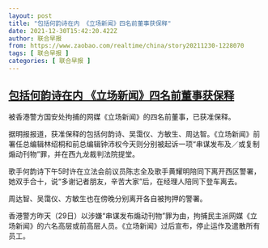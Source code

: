 ```yaml
---
layout: post
title: "包括何韵诗在内 《立场新闻》四名前董事获保释"
date: 2021-12-30T15:42:20.422Z
author: 联合早报
from: https://www.zaobao.com/realtime/china/story20211230-1228070
tags: [ 联合早报 ]
categories: [ 联合早报 ]
---
```

<!--1640892000000-->
[包括何韵诗在内 《立场新闻》四名前董事获保释](https://www.zaobao.com/realtime/china/story20211230-1228070)
------

<div>
<p>被香港警方国安处拘捕的网媒《立场新闻》的四名前董事，已获准保释。</p><p>据明报报道，获准保释的包括何韵诗、吴霭仪、方敏生、周达智。《立场新闻》前署任总编辑林绍桐和前总编辑钟沛权今天则分别被起诉一项“串谋发布及／或复制煽动刊物”罪，并在西九龙裁判法院提堂。</p><p>歌手何韵诗下午5时许在立法会前议员陈志全及歌手黄耀明陪同下离开西区警署，她双手合十，说“多谢记者朋友，辛苦大家”后，在经理人陪同下登车离去。</p><section id="imu"><div id="dfp-ad-imu1">        </div></section><p>周达智、吴霭仪、方敏生也在傍晚分别离开各自被拘押的警署。</p><p>香港警方昨天（29日）以涉嫌“串谋发布煽动刊物”罪为由，拘捕民主派网媒《立场新闻》的六名高层或前高层人员。《立场新闻》过后宣布，停止运作及遣散所有员工。</p>      <div class="cx_paywall_placeholder" id="sph_cdp_40"></div>
</div>
